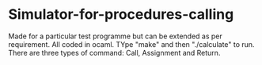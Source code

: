 # Simulator-for-procedures-calling
Made for a particular test programme but can be extended as per requirement. All coded in ocaml.
TYpe "make" and then "./calculate" to run. There are three types of command: Call, Assignment and Return.
